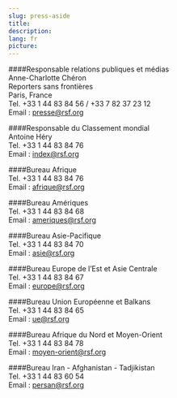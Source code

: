```yaml
---
slug: press-aside
title:
description:
lang: fr
picture:
---
```


####Responsable relations publiques et médias  
Anne-Charlotte Chéron  
Reporters sans frontières  
Paris, France  
Tel. +33 1 44 83 84 56 / +33 7 82 37 23 12  
Email : presse@rsf.org  

####Responsable du Classement mondial  
Antoine Héry  
Tel. +33 1 44 83 84 76  
Email : index@rsf.org  

####Bureau Afrique  
Tel. +33 1 44 83 84 76  
Email : afrique@rsf.org  

####Bureau Amériques  
Tel. +33 1 44 83 84 68  
Email : ameriques@rsf.org  

####Bureau Asie-Pacifique  
Tel. +33 1 44 83 84 70  
Email : asie@rsf.org  

####Bureau Europe de l’Est et Asie Centrale  
Tel. +33 1 44 83 84 67  
Email : europe@rsf.org  

####Bureau Union Européenne et Balkans  
Tel. +33 1 44 83 84 65  
Email : ue@rsf.org  

####Bureau Afrique du Nord et Moyen-Orient  
Tel. +33 1 44 83 84 78  
Email : moyen-orient@rsf.org  

####Bureau Iran - Afghanistan - Tadjikistan  
Tel. +33 1 44 83 60 54  
Email : persan@rsf.org
